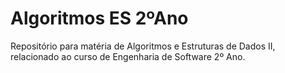 # Algoritmos ES 2ºAno
Repositório para matéria de Algoritmos e Estruturas de Dados II, relacionado ao curso de Engenharia de Software 2º Ano.
